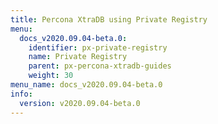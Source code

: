 ```yaml
---
title: Percona XtraDB using Private Registry
menu:
  docs_v2020.09.04-beta.0:
    identifier: px-private-registry
    name: Private Registry
    parent: px-percona-xtradb-guides
    weight: 30
menu_name: docs_v2020.09.04-beta.0
info:
  version: v2020.09.04-beta.0
---
```


